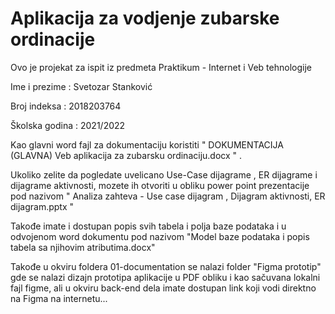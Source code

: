 # Aplikacija za vodjenje zubarske ordinacije

Ovo je projekat za ispit iz predmeta Praktikum - Internet i Veb tehnologije

Ime i prezime : Svetozar Stanković

Broj indeksa : 2018203764

Školska godina : 2021/2022

Kao glavni word fajl za dokumentaciju koristiti " DOKUMENTACIJA (GLAVNA) Veb aplikacija za zubarsku ordinaciju.docx " .

Ukoliko zelite da pogledate uvelicano Use-Case dijagrame , ER dijagrame i dijagrame aktivnosti,
mozete ih otvoriti u obliku power point prezentacije pod nazivom " Analiza zahteva - Use case dijagram , Dijagram aktivnosti, ER dijagram.pptx "

Takođe imate i dostupan popis svih tabela i polja baze podataka i u odvojenom word dokumentu pod nazivom "Model baze podataka i popis tabela sa njihovim atributima.docx"

Takođe u okviru foldera 01-documentation se nalazi folder "Figma prototip" gde se nalazi dizajn prototipa aplikacije u PDF obliku i kao sačuvana lokalni fajl figme,
ali u okviru back-end dela imate dostupan link koji vodi direktno na Figma na internetu...
